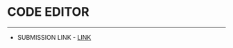 # CODE EDITOR
---
- SUBMISSION LINK - [LINK](https://github.com/Ankit64s/team3MCT4/new/main/codeEditor_byAbhishekSharma/index.html)
